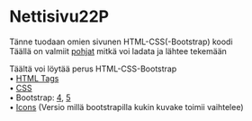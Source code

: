 # Nettisivu22P
Tänne tuodaan omien sivunen HTML-CSS(-Bootstrap) koodi <br>
Täällä on valmiit [pohjat](https://github.com/MrNamelessKnight/Nettisivu22P/tree/htmlcss(bootstrap)/Pohjat) mitkä voi ladata ja lähtee tekemään

Täältä voi löytää perus HTML-CSS-Bootstrap <br>
• [HTML Tags](https://www.w3schools.com/tags/) <br>
• [CSS](https://www.w3schools.com/css/default.asp) <br>
• Bootstrap: [4](https://www.w3schools.com/bootstrap4/default.asp), [5](https://www.w3schools.com/bootstrap5/index.php) <br>
• [Icons](https://fontawesome.com/) (Versio millä bootstrapilla kukin kuvake toimii vaihtelee)



